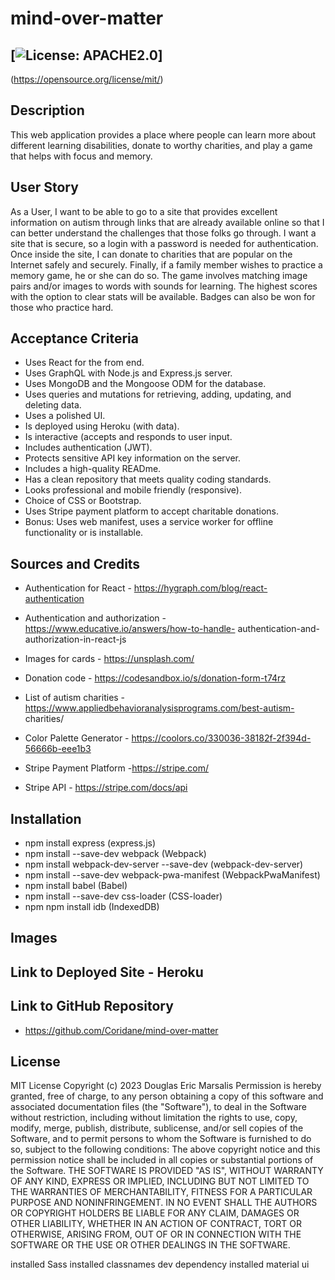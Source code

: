 # mind-over-matter
## [![License: APACHE2.0](https://img.shields.io/badge/License:_MIT-orange)]
(https://opensource.org/license/mit/)
## Description
This web application provides a place where people can learn more about different learning
disabilities, donate to worthy charities, and play a game that helps with focus and memory.
## User Story
As a User, I want to be able to go to a site that provides excellent information on autism through
links that are already available online so that I can better understand the challenges that those
folks go through. I want a site that is secure, so a login with a password is needed for
authentication. Once inside the site, I can donate to charities that are popular on the Internet
safely and securely. Finally, if a family member wishes to practice a memory game, he or she
can do so. The game involves matching image pairs and/or images to words with sounds for
learning. The highest scores with the option to clear stats will be available. Badges can also be
won for those who practice hard.
## Acceptance Criteria
* Uses React for the from end.
* Uses GraphQL with Node.js and Express.js server.
* Uses MongoDB and the Mongoose ODM for the database.
* Uses queries and mutations for retrieving, adding, updating, and deleting data.
* Uses a polished UI.
* Is deployed using Heroku (with data).
* Is interactive (accepts and responds to user input.
* Includes authentication (JWT).
* Protects sensitive API key information on the server.
* Includes a high-quality READme.
* Has a clean repository that meets quality coding standards.
* Looks professional and mobile friendly (responsive).
* Choice of CSS or Bootstrap.
* Uses Stripe payment platform to accept charitable donations.
* Bonus: Uses web manifest, uses a service worker for offline functionality or is installable.
## Sources and Credits
* Authentication for React - https://hygraph.com/blog/react-authentication

* Authentication and authorization - https://www.educative.io/answers/how-to-handle-
authentication-and-authorization-in-react-js

* Images for cards - https://unsplash.com/
* Donation code - https://codesandbox.io/s/donation-form-t74rz

* List of autism charities - https://www.appliedbehavioranalysisprograms.com/best-autism-
charities/

* Color Palette Generator - https://coolors.co/330036-38182f-2f394d-56666b-eee1b3
* Stripe Payment Platform -https://stripe.com/
* Stripe API - https://stripe.com/docs/api
## Installation
* npm install express (express.js)
* npm install --save-dev webpack (Webpack)
* npm install webpack-dev-server --save-dev (webpack-dev-server)
* npm install --save-dev webpack-pwa-manifest (WebpackPwaManifest)
* npm install babel (Babel)
* npm install --save-dev css-loader (CSS-loader)
* npm npm install idb (IndexedDB)

## Images

## Link to Deployed Site - Heroku

## Link to GitHub Repository
* https://github.com/Coridane/mind-over-matter
## License
MIT License
Copyright (c) 2023 Douglas Eric Marsalis
Permission is hereby granted, free of charge, to any person obtaining a copy
of this software and associated documentation files (the "Software"), to deal
in the Software without restriction, including without limitation the rights
to use, copy, modify, merge, publish, distribute, sublicense, and/or sell
copies of the Software, and to permit persons to whom the Software is
furnished to do so, subject to the following conditions:
The above copyright notice and this permission notice shall be included in all
copies or substantial portions of the Software.
THE SOFTWARE IS PROVIDED "AS IS", WITHOUT WARRANTY OF ANY KIND, EXPRESS
OR
IMPLIED, INCLUDING BUT NOT LIMITED TO THE WARRANTIES OF MERCHANTABILITY,
FITNESS FOR A PARTICULAR PURPOSE AND NONINFRINGEMENT. IN NO EVENT SHALL
THE
AUTHORS OR COPYRIGHT HOLDERS BE LIABLE FOR ANY CLAIM, DAMAGES OR OTHER
LIABILITY, WHETHER IN AN ACTION OF CONTRACT, TORT OR OTHERWISE, ARISING
FROM,
OUT OF OR IN CONNECTION WITH THE SOFTWARE OR THE USE OR OTHER DEALINGS
IN THE
SOFTWARE.


installed Sass
installed classnames dev dependency
installed material ui
